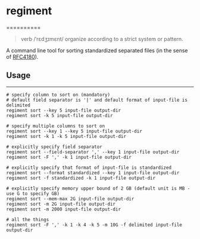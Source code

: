 # regiment
==========

> verb
> /ˈrɛdʒɪmɛnt/
>     organize according to a strict system or pattern.

A command line tool for sorting standardized separated files 
(in the sense of [RFC4180](https://tools.ietf.org/html/rfc4180)).

## Usage
--------

```
# specify column to sort on (mandatory)
# default field separator is '|' and default format of input-file is delimited
regiment sort --key 5 input-file output-dir
regiment sort -k 5 input-file output-dir

# specify multiple columns to sort on
regiment sort --key 1 --key 5 input-file output-dir
regiment sort -k 1 -k 5 input-file output-dir

# explicitly specify field separator
regiment sort --field-separator ',' --key 1 input-file output-dir
regiment sort -F ',' -k 1 input-file output-dir

# explicitly specify that format of input-file is standardized
regiment sort --format standardized --key 1 input-file output-dir
regiment sort -f standardized -k 1 input-file output-dir

# explicitly specify memory upper bound of 2 GB (default unit is MB - use G to specify GB)
regiment sort --mem-max 2G input-file output-dir
regiment sort -m 2G input-file output-dir
regiment sort -m 2000 input-file output-dir

# all the things
regiment sort -F ',' -k 1 -k 4 -k 5 -m 10G -f delimited input-file output-dir
```

